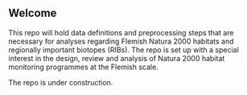 ## Welcome

This repo will hold data definitions and preprocessing steps that are necessary for analyses regarding Flemish Natura 2000 habitats and regionally important biotopes (RIBs). The repo is set up with a special interest in the design, review and analysis of Natura 2000 habitat monitoring programmes at the Flemish scale.

The repo is under construction.
